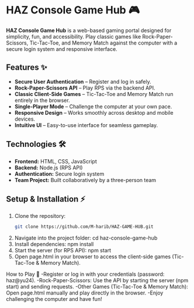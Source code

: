 # HAZ Console Game Hub 🎮

**HAZ Console Game Hub** is a web-based gaming portal designed for simplicity, fun, and accessibility. Play classic games like Rock-Paper-Scissors, Tic-Tac-Toe, and Memory Match against the computer with a secure login system and responsive interface.  

## Features ✨
- **Secure User Authentication** – Register and log in safely.  
- **Rock-Paper-Scissors API** – Play RPS via the backend API.  
- **Classic Client-Side Games** – Tic-Tac-Toe and Memory Match run entirely in the browser.  
- **Single-Player Mode** – Challenge the computer at your own pace.  
- **Responsive Design** – Works smoothly across desktop and mobile devices.  
- **Intuitive UI** – Easy-to-use interface for seamless gameplay.  

## Technologies 🛠
- **Frontend:** HTML, CSS, JavaScript  
- **Backend:** Node.js (RPS API)  
- **Authentication:** Secure login system  
- **Team Project:** Built collaboratively by a three-person team  

## Setup & Installation ⚡
1. Clone the repository:  
   ```bash
   git clone https://github.com/M-harib/HAZ-GAME-HUB.git
2. Navigate into the project folder:
   cd haz-console-game-hub
3. Install dependencies:
   npm install
4. Start the server (for RPS API):
   npm start
5. Open page.html in your browser to access the client-side games (Tic-Tac-Toe & Memory Match).


How to Play 🎲
-Register or log in with your credentials (password: haz@yu24).
-Rock-Paper-Scissors: Use the API by starting the server (npm start) and sending requests.
-Other Games (Tic-Tac-Toe & Memory Match): Open page.html manually and play directly in the browser.
-Enjoy challenging the computer and have fun!